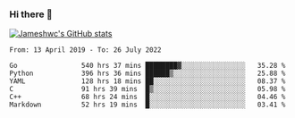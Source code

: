 ### Hi there 👋

[![Jameshwc's GitHub stats](https://github-readme-stats.vercel.app/api?username=jameshwc)](https://github.com/anuraghazra/github-readme-stats)

<!--START_SECTION:waka-->

```text
From: 13 April 2019 - To: 26 July 2022

Go                540 hrs 37 mins ████████▓░░░░░░░░░░░░░░░░   35.28 %
Python            396 hrs 36 mins ██████▒░░░░░░░░░░░░░░░░░░   25.88 %
YAML              128 hrs 18 mins ██░░░░░░░░░░░░░░░░░░░░░░░   08.37 %
C                 91 hrs 39 mins  █▒░░░░░░░░░░░░░░░░░░░░░░░   05.98 %
C++               68 hrs 24 mins  █░░░░░░░░░░░░░░░░░░░░░░░░   04.46 %
Markdown          52 hrs 19 mins  █░░░░░░░░░░░░░░░░░░░░░░░░   03.41 %
```

<!--END_SECTION:waka-->